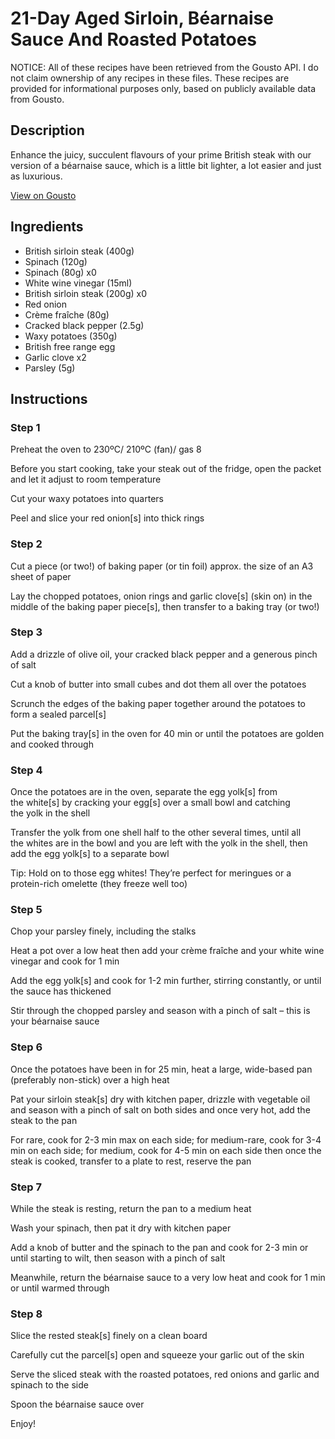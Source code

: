 # 21-Day Aged Sirloin, Béarnaise Sauce And Roasted Potatoes

NOTICE: All of these recipes have been retrieved from the Gousto API. I do not claim ownership of any recipes in these files. These recipes are provided for informational purposes only, based on publicly available data from Gousto.

## Description

Enhance the juicy, succulent flavours of your prime British steak with our version of a béarnaise sauce, which is a little bit lighter, a lot easier and just as luxurious.

[View on Gousto](https://www.gousto.co.uk/recipes/cookbook/21-day-aged-sirloin-bearnaise-sauce-roasted-potatoes)

## Ingredients

- British sirloin steak (400g)
- Spinach (120g)
- Spinach (80g) x0
- White wine vinegar (15ml)
- British sirloin steak (200g) x0
- Red onion
- Crème fraîche (80g)
- Cracked black pepper (2.5g)
- Waxy potatoes (350g)
- British free range egg
- Garlic clove x2
- Parsley (5g)

## Instructions


### Step 1

Preheat the oven to 230ºC/ 210ºC (fan)/ gas 8

Before you start cooking, take your steak out of the fridge, open the packet and let it adjust to room temperature

Cut your waxy potatoes into quarters

Peel and slice your red onion[s] into thick rings


### Step 2

Cut a piece (or two!) of baking paper (or tin foil) approx. the size of an A3 sheet of paper

Lay the chopped potatoes, onion rings and garlic clove[s] (skin on) in the middle of the baking paper piece[s], then transfer to a baking tray (or two!)


### Step 3

Add a drizzle of olive oil, your cracked black pepper and a generous pinch of salt

Cut a knob of butter into small cubes and dot them all over the potatoes

Scrunch the edges of the baking paper together around the potatoes to form a<span class="text-danger"> </span>sealed parcel[s]

Put the baking tray[s] in the oven for 40 min or until the potatoes are golden and cooked through


### Step 4

Once the potatoes are in the oven, separate the egg yolk[s] from the white[s] by cracking your egg[s]<span class="text-danger"> </span>over a small bowl and catching the yolk in the shell

Transfer the yolk from one shell half to the other several times, until all the whites are in the bowl and you are left with the yolk in the shell, then add the egg yolk[s] to a separate bowl

Tip: Hold on to those egg whites! They’re perfect for meringues or a protein-rich omelette (they freeze well too)


### Step 5

Chop your parsley finely, including the stalks

Heat a pot over a low heat then add your crème fraîche and your white wine vinegar and cook for 1 min

Add the egg yolk[s] and cook for 1-2 min further, stirring constantly, or until the sauce has thickened

Stir through the chopped parsley and season with a pinch of salt – this is your béarnaise sauce


### Step 6

Once the potatoes have been in for 25 min, heat a large, wide-based pan (preferably non-stick) over a high heat

Pat your sirloin steak[s] dry with kitchen paper, drizzle with vegetable oil and season with a pinch of salt on both sides and once very hot, add the steak to the pan

For rare, cook for 2-3 min max on each side; for medium-rare, cook for 3-4 min on each side; for medium, cook for 4-5 min on each side then once the steak is cooked, transfer to a plate to rest, reserve the pan


### Step 7

While the steak is resting, return the pan to a medium heat

Wash your spinach, then pat it dry with kitchen paper

Add a knob of butter and the spinach to the pan and cook for 2-3 min or until starting to wilt, then season with a pinch of salt

Meanwhile, return the béarnaise sauce to a very low heat and cook for 1 min or until warmed through

### Step 8

Slice the rested steak[s] finely on a clean board

Carefully cut the parcel[s] open and squeeze your garlic out of the skin

Serve the sliced steak with the roasted potatoes, red onions and garlic and spinach to the side

Spoon the béarnaise sauce over

Enjoy!

